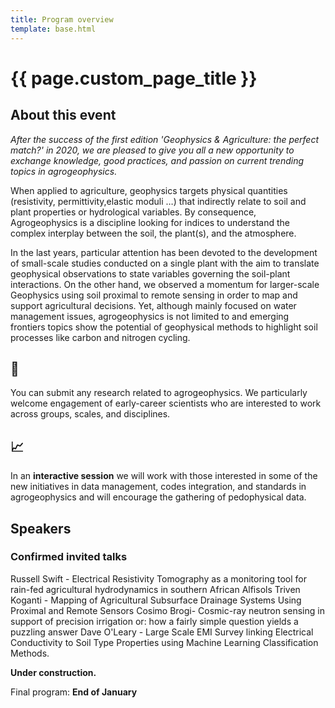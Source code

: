 ```yaml
---
title: Program overview
template: base.html
---
```


# {{ page.custom_page_title }}


## About this event

_After the success of the first edition '*Geophysics & Agriculture: the perfect match?*' in 2020, we are pleased to give you all a new opportunity to exchange knowledge, good practices, and passion on current trending topics in agrogeophysics._


When applied to agriculture, geophysics targets physical quantities (resistivity, permittivity,elastic moduli …) that indirectly relate to soil and plant properties or hydrological variables. By consequence, Agrogeophysics is a discipline looking for indices to understand the complex interplay between the soil, the plant(s), and the atmosphere. 

In the last years, particular attention has been devoted to the development of small-scale studies conducted on a single plant with the aim to translate geophysical observations to state variables governing the soil-plant interactions. On the other hand, we observed a momentum for larger-scale Geophysics using soil proximal to remote sensing in order to map and support agricultural decisions. Yet, although mainly focused on water management issues, agrogeophysics is not limited to and emerging frontiers topics show the potential of geophysical methods to highlight soil processes like carbon and nitrogen cycling.

## 📝 

You can submit any research related to agrogeophysics. We particularly welcome engagement of early-career scientists who are interested to work across groups, scales, and disciplines.

## 📈 

In an **interactive session**  we will work with those interested in some of the new initiatives in data management, codes integration, and standards in agrogeophysics and will encourage the gathering of pedophysical data. 



## Speakers
### Confirmed invited talks
Russell Swift - Electrical Resistivity Tomography as a monitoring tool for rain-fed agricultural hydrodynamics in southern African Alfisols
Triven Koganti - Mapping of Agricultural Subsurface Drainage Systems Using Proximal and Remote Sensors
Cosimo Brogi- Cosmic-ray neutron sensing in support of precision irrigation or: how a fairly simple question yields a puzzling answer
Dave O'Leary - Large Scale EMI Survey linking Electrical Conductivity to Soil Type Properties using Machine Learning Classification Methods.


<div class="callout">

<i class="fa fa-paint-roller fa-lg me-2" aria-hidden="true"></i>
**Under construction.**

Final program: **End of January**
 
</div>




